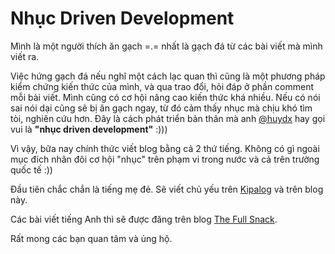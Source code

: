 # Nhục Driven Development

Mình là một người thích ăn gạch =.= nhất là gạch đá từ các bài viết mà mình viết ra. 

Việc hứng gạch đá nếu nghĩ một cách lạc quan thì cũng là một phương pháp kiểm chứng kiến thức của mình, và qua trao đổi, hỏi đáp ở phần comment mỗi bài viết. Mình cũng có cơ hội nâng cao kiến thức khá nhiều. Nếu có nói sai nói dại cũng sẽ bị ăn gạch ngay, từ đó cảm thấy nhục mà chịu khó tìm tòi, nghiên cứu hơn. Đây là cách phát triển bản thân mà anh [@huydx](http://huydx.com) hay gọi vui là **"nhục driven development"** :)))

Vì vậy, bữa nay chính thức viết blog bằng cả 2 thứ tiếng. Không có gì ngoài mục đích nhân đôi cơ hội "nhục" trên phạm vi trong nước và cả trên trường quốc tế :))

Đầu tiên chắc chắn là tiếng mẹ đẻ. Sẽ viết chủ yếu trên [Kipalog](http://kipalog.com) và trên blog này. 

Các bài viết tiếng Anh thì sẽ được đăng trên blog [The Full Snack](https://thefullsnack.com). 

Rất mong các bạn quan tâm và ủng hộ.

<meta property="og:site_name" content="Nhục Driven Development | Huy's Blog"/>
<meta property="og:url" content="http://huytd.github.io/posts/nhuc-driven-development" />
<meta property="og:type" content="article" />
<meta property="og:title" content="Nhục Driven Development" />
<meta property="og:description" content="Mình là một người thích ăn gạch... :v" />
<meta property="og:image" content="https://gescis.com/wp-content/uploads/2014/02/Blog-Writing-Ideas.jpg" />